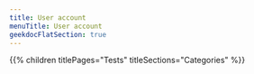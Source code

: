 ```yaml
---
title: User account
menuTitle: User account 
geekdocFlatSection: true
---
```


{{% children titlePages="Tests" titleSections="Categories" %}}